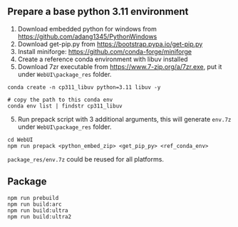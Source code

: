 ## Prepare a base python 3.11 environment

1. Download embedded python for windows from https://github.com/adang1345/PythonWindows
2. Download get-pip.py from https://bootstrap.pypa.io/get-pip.py
3. Install miniforge: https://github.com/conda-forge/miniforge
4. Create a reference conda environment with libuv installed
5. Download 7zr executable from https://www.7-zip.org/a/7zr.exe, put it under `WebUI\package_res` folder.

```
conda create -n cp311_libuv python=3.11 libuv -y

# copy the path to this conda env
conda env list | findstr cp311_libuv
```

5. Run prepack script with 3 additional arguments, this will generate `env.7z` under `WebUI\package_res` folder.

```
cd WebUI
npm run prepack <python_embed_zip> <get_pip_py> <ref_conda_env>
```

`package_res/env.7z` could be reused for all platforms.

## Package

```
npm run prebuild
npm run build:arc
npm run build:ultra
npm run build:ultra2
```
